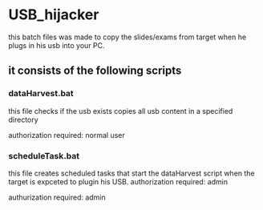 # USB_hijacker
this batch files was made to copy the slides/exams from target when he plugs in his usb into your PC.

## it consists of the following scripts

### dataHarvest.bat
this file checks if the usb exists
copies all usb content in a specified directory

authorization required: normal user

### scheduleTask.bat
this file creates scheduled tasks that start the dataHarvest script when the target is expceted to plugin his USB.
authorization required: admin

authurization required: admin	
